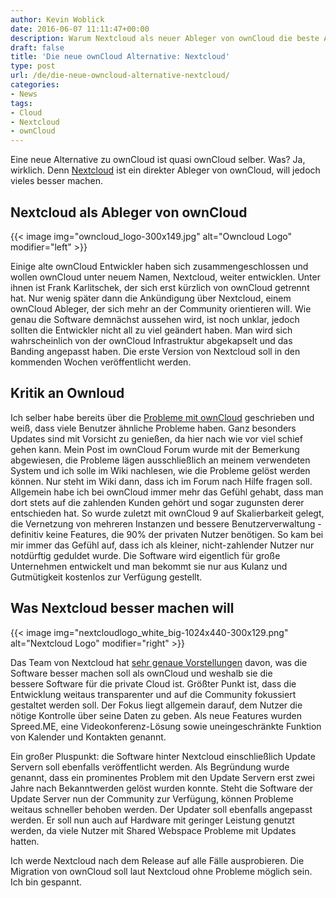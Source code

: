 ```yaml
---
author: Kevin Woblick
date: 2016-06-07 11:11:47+00:00
description: Warum Nextcloud als neuer Ableger von ownCloud die beste Alternative zu ownCloud selber ist und was die Software besser machen will.
draft: false
title: 'Die neue ownCloud Alternative: Nextcloud'
type: post
url: /de/die-neue-owncloud-alternative-nextcloud/
categories:
- News
tags:
- Cloud
- Nextcloud
- ownCloud
---
```


Eine neue Alternative zu ownCloud ist quasi ownCloud selber. Was? Ja, wirklich. Denn [Nextcloud](https://nextcloud.com/) ist ein direkter Ableger von ownCloud, will jedoch vieles besser machen.


## Nextcloud als Ableger von ownCloud

{{< image img="owncloud_logo-300x149.jpg" alt="Owncloud Logo" modifier="left" >}}

Einige alte ownCloud Entwickler haben sich zusammengeschlossen und wollen ownCloud unter neuem Namen, Nextcloud, weiter entwicklen. Unter ihnen ist Frank Karlitschek, der sich erst kürzlich von ownCloud getrennt hat. Nur wenig später dann die Ankündigung über Nextcloud, einem ownCloud Ableger, der sich mehr an der Community orientieren will. Wie genau die Software demnächst aussehen wird, ist noch unklar, jedoch sollten die Entwickler nicht all zu viel geändert haben. Man wird sich wahrscheinlich von der ownCloud Infrastruktur abgekapselt und das Banding angepasst haben.
Die erste Version von Nextcloud soll in den kommenden Wochen veröffentlicht werden.


## Kritik an Ownloud

Ich selber habe bereits über die [Probleme mit ownCloud](https://blog.woblick.dev/de/die-suche-nach-owncloud-alternativen-fur-die-private-cloud/) geschrieben und weiß, dass viele Benutzer ähnliche Probleme haben. Ganz besonders Updates sind mit Vorsicht zu genießen, da hier nach wie vor viel schief gehen kann. Mein Post im ownCloud Forum wurde mit der Bemerkung abgewiesen, die Probleme lägen ausschließlich an meinem verwendeten System und ich solle im Wiki nachlesen, wie die Probleme gelöst werden können. Nur steht im Wiki dann, dass ich im Forum nach Hilfe fragen soll.
Allgemein habe ich bei ownCloud immer mehr das Gefühl gehabt, dass man dort stets auf die zahlenden Kunden gehört und sogar zugunsten derer entschieden hat. So wurde zuletzt mit ownCloud 9 auf Skalierbarkeit gelegt, die Vernetzung von mehreren Instanzen und bessere Benutzerverwaltung - definitiv keine Features, die 90% der privaten Nutzer benötigen.
So kam bei mir immer das Gefühl auf, dass ich als kleiner, nicht-zahlender Nutzer nur notdürftig geduldet wurde. Die Software wird eigentlich für große Unternehmen entwickelt und man bekommt sie nur aus Kulanz und Gutmütigkeit kostenlos zur Verfügung gestellt.


## Was Nextcloud besser machen will

{{< image img="nextcloudlogo_white_big-1024x440-300x129.png" alt="Nextcloud Logo" modifier="right" >}}

Das Team von Nextcloud hat [sehr genaue Vorstellungen](https://nextcloud.com/about/) davon, was die Software besser machen soll als ownCloud und weshalb sie die bessere Software für die private Cloud ist. Größter Punkt ist, dass die Entwicklung weitaus transparenter und auf die Community fokussiert gestaltet werden soll. Der Fokus liegt allgemein darauf, dem Nutzer die nötige Kontrolle über seine Daten zu geben. Als neue Features wurden Spreed.ME, eine Videokonferenz-Lösung sowie uneingeschränkte Funktion von Kalender und Kontakten genannt.

Ein großer Pluspunkt: die Software hinter Nextcloud einschließlich Update Servern soll ebenfalls veröffentlicht werden. Als Begründung wurde genannt, dass ein prominentes Problem mit den Update Servern erst zwei Jahre nach Bekanntwerden gelöst wurden konnte. Steht die Software der Update Server nun der Community zur Verfügung, können Probleme weitaus schneller behoben werden.
Der Updater soll ebenfalls angepasst werden. Er soll nun auch auf Hardware mit geringer Leistung genutzt werden, da viele Nutzer mit Shared Webspace Probleme mit Updates hatten.

Ich werde Nextcloud nach dem Release auf alle Fälle ausprobieren. Die Migration von ownCloud soll laut Nextcloud ohne Probleme möglich sein. Ich bin gespannt.
